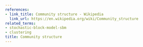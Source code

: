 ```yaml
---
references:
- link_title: Community structure - Wikipedia
  link_url: https://en.wikipedia.org/wiki/Community_structure
related_terms:
- stochastic-block-model-sbm
- clustering
title: Community structure
---
```

